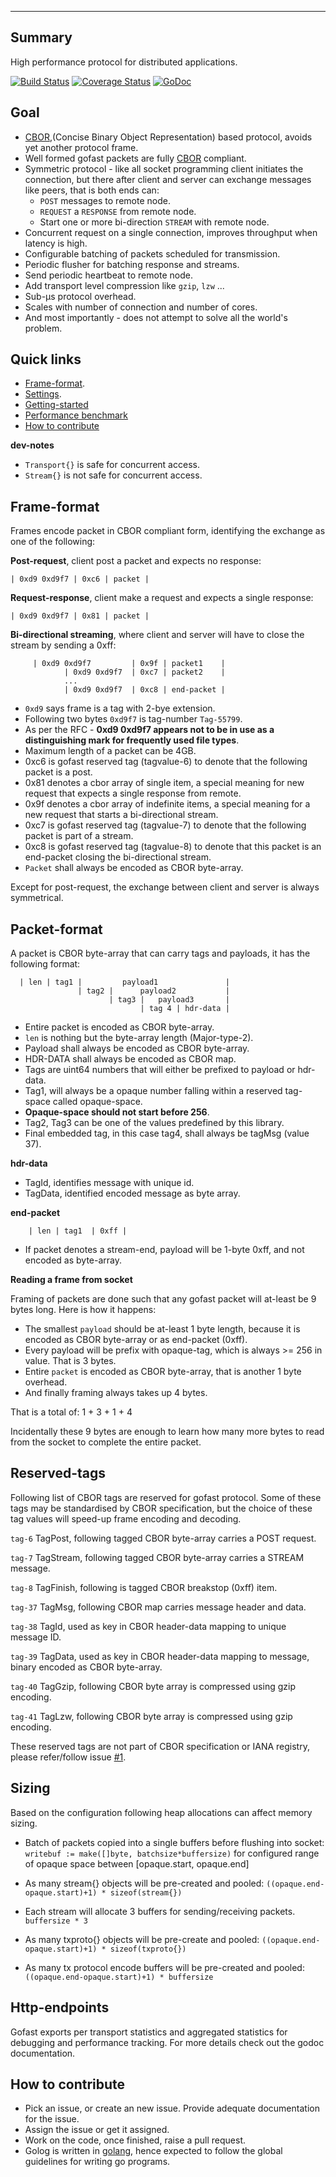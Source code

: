 -------
Summary
-------

High performance protocol for distributed applications.

[![Build Status](https://travis-ci.org/prataprc/gofast.png)](https://travis-ci.org/prataprc/gofast)
[![Coverage Status](https://coveralls.io/repos/prataprc/gofast/badge.png?branch=master&service=github)](https://coveralls.io/github/prataprc/gofast?branch=master)
[![GoDoc](https://godoc.org/github.com/prataprc/gofast?status.png)](https://godoc.org/github.com/prataprc/gofast)

Goal
----

* [CBOR](http://cbor.io),(Concise Binary Object Representation) based
  protocol, avoids yet another protocol frame.
* Well formed gofast packets are fully [CBOR](http://cbor.io) compliant.
* Symmetric protocol - like all socket programming client initiates
  the connection, but there after client and server can exchange
  messages like peers, that is both ends can:
  - `POST` messages to remote node.
  - `REQUEST` a `RESPONSE` from remote node.
  - Start one or more bi-direction `STREAM` with remote node.
* Concurrent request on a single connection, improves throughput when
  latency is high.
* Configurable batching of packets scheduled for transmission.
* Periodic flusher for batching response and streams.
* Send periodic heartbeat to remote node.
* Add transport level compression like `gzip`, `lzw` ...
* Sub-μs protocol overhead.
* Scales with number of connection and number of cores.
* And most importantly - does not attempt to solve all the world's problem.

Quick links
-----------

* [Frame-format](#frame-format).
* [Settings](https://godoc.org/github.com/prataprc/gofast#DefaultSettings).
* [Getting-started](docs/gettingstarted.md)
* [Performance benchmark](perf/README.md)
* [How to contribute](#how-to-contribute)

**dev-notes**

* `Transport{}` is safe for concurrent access.
* `Stream{}` is not safe for concurrent access.

Frame-format
------------

Frames encode packet in CBOR compliant form, identifying the exchange
as one of the following:

**Post-request**, client post a packet and expects no response:

```text
| 0xd9 0xd9f7 | 0xc6 | packet |
```

**Request-response**, client make a request and expects a single response:

```text
| 0xd9 0xd9f7 | 0x81 | packet |
```

**Bi-directional streaming**, where client and server will have to close
the stream by sending a 0xff:

```text
     | 0xd9 0xd9f7         | 0x9f | packet1    |
            | 0xd9 0xd9f7  | 0xc7 | packet2    |
            ...
            | 0xd9 0xd9f7  | 0xc8 | end-packet |
```

* `0xd9` says frame is a tag with 2-bye extension.
* Following two bytes `0xd9f7` is tag-number `Tag-55799`.
* As per the RFC - **0xd9 0xd9f7 appears not to be in use as a
  distinguishing mark for frequently used file types**.
* Maximum length of a packet can be 4GB.
* 0xc6 is gofast reserved tag (tagvalue-6) to denote that the following
  packet is a post.
* 0x81 denotes a cbor array of single item, a special meaning for new
  request that expects a single response from remote.
* 0x9f denotes a cbor array of indefinite items, a special meaning
  for a new request that starts a bi-directional stream.
* 0xc7 is gofast reserved tag (tagvalue-7) to denote that the following
  packet is part of a stream.
* 0xc8 is gofast reserved tag (tagvalue-8) to denote that this packet
  is an end-packet closing the bi-directional stream.
* `Packet` shall always be encoded as CBOR byte-array.

Except for post-request, the exchange between client and server is always
symmetrical.

Packet-format
-------------

A packet is CBOR byte-array that can carry tags and payloads, it has
the following format:

```text
  | len | tag1 |         payload1               |
               | tag2 |      payload2           |
                      | tag3 |   payload3       |
                             | tag 4 | hdr-data |
```

* Entire packet is encoded as CBOR byte-array.
* `len` is nothing but the byte-array length (Major-type-2).
* Payload shall always be encoded as CBOR byte-array.
* HDR-DATA shall always be encoded as CBOR map.
* Tags are uint64 numbers that will either be prefixed to payload or hdr-data.
* Tag1, will always be a opaque number falling within a reserved tag-space
  called opaque-space.
* **Opaque-space should not start before 256**.
* Tag2, Tag3 can be one of the values predefined by this library.
* Final embedded tag, in this case tag4, shall always be tagMsg (value 37).

**hdr-data**

* TagId, identifies message with unique id.
* TagData, identified encoded message as byte array.

**end-packet**

```text
    | len | tag1  | 0xff |
```

* If packet denotes a stream-end, payload will be 1-byte 0xff,
  and not encoded as byte-array.

**Reading a frame from socket**

Framing of packets are done such that any gofast packet will at-least be 9
bytes long. Here is how it happens:

* The smallest `payload` should be at-least 1 byte length, because it is
encoded as CBOR byte-array or as end-packet (0xff).
* Every payload will be prefix with opaque-tag, which is always >= 256 in
value. That is 3 bytes.
* Entire `packet` is encoded as CBOR byte-array, that is another 1 byte
overhead.
* And finally framing always takes up 4 bytes.

That is a total of: 1 + 3 + 1 + 4

Incidentally these 9 bytes are enough to learn how many more bytes to read
from the socket to complete the entire packet.

Reserved-tags
-------------

Following list of CBOR tags are reserved for gofast protocol. Some of these
tags may be standardised by CBOR specification, but the choice of these
tag values will speed-up frame encoding and decoding.

`tag-6`
    TagPost, following tagged CBOR byte-array carries a POST request.

`tag-7`
    TagStream, following tagged CBOR byte-array carries a STREAM message.

`tag-8`
    TagFinish, following is tagged CBOR breakstop (0xff) item.

`tag-37`
    TagMsg, following CBOR map carries message header and data.

`tag-38`
    TagId, used as key in CBOR header-data mapping to unique message ID.

`tag-39`
    TagData, used as key in CBOR header-data mapping to message, binary
    encoded as CBOR byte-array.

`tag-40`
    TagGzip, following CBOR byte array is compressed using gzip encoding.

`tag-41`
    TagLzw, following CBOR byte array is compressed using gzip encoding.

These reserved tags are not part of CBOR specification or IANA registry,
please refer/follow issue [#1](https://github.com/prataprc/gofast/issues/1).

Sizing
------

Based on the configuration following heap allocations can affect memory
sizing.

* Batch of packets copied into a single buffers before flushing into socket:
  `writebuf := make([]byte, batchsize*buffersize)`
  for configured range of opaque space between [opaque.start, opaque.end]

* As many stream{} objects will be pre-created and pooled:
  `((opaque.end-opaque.start)+1) * sizeof(stream{})`

* Each stream will allocate 3 buffers for sending/receiving packets.
  `buffersize * 3`

* As many txproto{} objects will be pre-create and pooled:
  `((opaque.end-opaque.start)+1) * sizeof(txproto{})`

* As many tx protocol encode buffers will be pre-created and pooled:
  `((opaque.end-opaque.start)+1) * buffersize`

Http-endpoints
--------------

Gofast exports per transport statistics and aggregated statistics for
debugging and performance tracking. For more details check out the
godoc documentation.

How to contribute
-----------------

* Pick an issue, or create an new issue. Provide adequate documentation for
  the issue.
* Assign the issue or get it assigned.
* Work on the code, once finished, raise a pull request.
* Golog is written in [golang](https://golang.org/), hence expected to follow the
  global guidelines for writing go programs.
